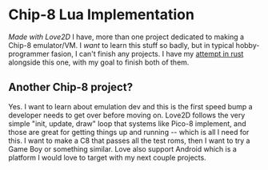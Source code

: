 # Chip-8 Lua Implementation
*Made with Love2D*
I have, more than one project dedicated to making a Chip-8 emulator/VM. I *want* to learn this stuff so badly, but in typical hobby-programmer fasion, I can't finish any projects. I have my [attempt in rust](https://github.com/jasonknoll/Emulation/tree/main/C8) alongside this one, with my goal to finish both of them. 

## Another Chip-8 project?
Yes. I want to learn about emulation dev and this is the first speed bump a developer needs to get over before moving on. Love2D follows the very simple "init, update, draw" loop that systems like Pico-8 implement, and those are great for getting things up and running -- which is all I need for this. I want to make a C8 that passes all the test roms, then I want to try a Game Boy or something similar. Love also support Android which is a platform I would love to target with my next couple projects. 
